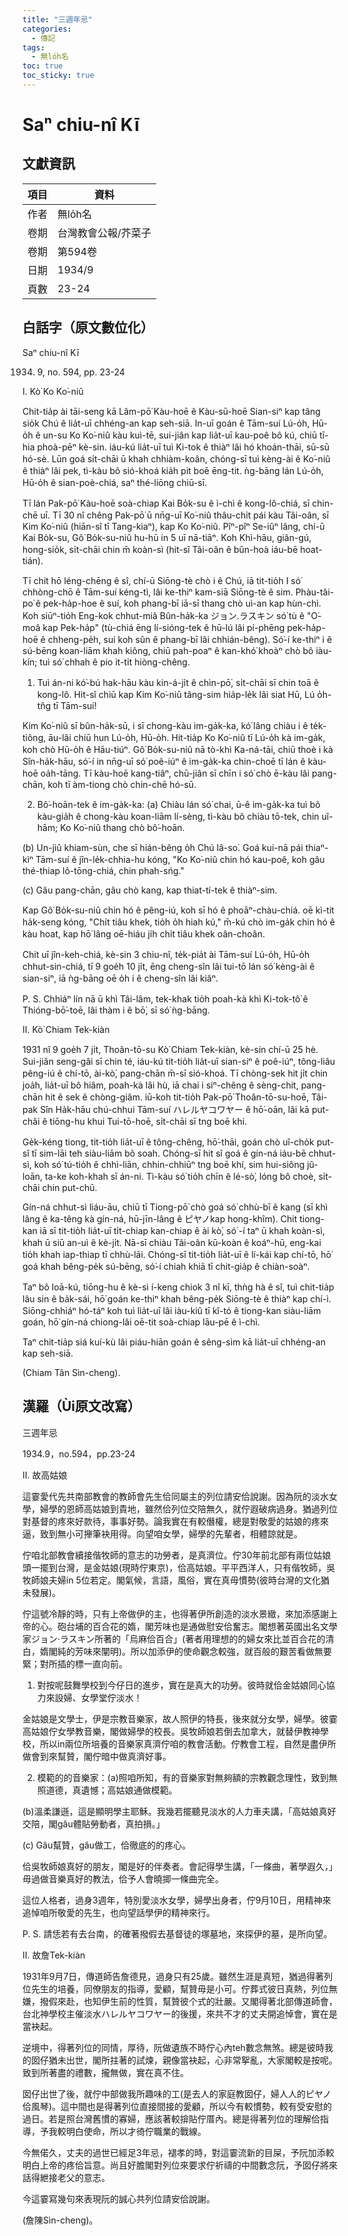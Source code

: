 ```yaml
---
title: "三週年忌"
categories:
  - 傳記
tags:
  - 無lo̍h名
toc: true
toc_sticky: true
---
```


# Saⁿ chiu-nî Kī

## 文獻資訊

| 項目 | 資料 |
|---|---|
| 作者 | 無lo̍h名 |
| 卷期 | 台灣教會公報/芥菜子 |
| 卷期 | 第594卷 |
| 日期 | 1934/9 |
| 頁數 | 23-24 |

## 白話字（原文數位化）

Saⁿ chiu-nî Kī

1934. 9, no. 594, pp. 23-24

I. Kò͘ Ko Ko͘-niû

Chit-tia̍p ài tāi-seng kā Lâm-pō͘ Kàu-hoē ê Kàu-sū-hoē Sian-siⁿ kap tâng sio̍k Chú ê lia̍t-uī chhéng-an kap seh-siā. In-uī goán ê Tām-suí Lú-o̍h, Hū-o̍h ê un-su Ko Ko͘-niû kàu kuì-tē, sui-jiân kap lia̍t-uī kau-poê bô kú, chiū tī-hia phoà-pēⁿ kè-sin. iáu-kú lia̍t-uī tuì Ki-tok ê thiàⁿ lâi hó khoán-thāi, sū-sū hó-sè. Lūn goá si̍t-chāi ū khah chhiàm-koân, chóng-sī tuì kèng-ài ê Ko͘-niû ê thiàⁿ lâi pek, tì-kàu bô sió-khoá kia̍h pit boē ēng-tit. ǹg-bāng lán Lú-o̍h, Hū-o̍h ê sian-poè-chiá, saⁿ thé-liōng chiū-sī.

Tī lán Pak-pō͘ Kàu-hoē soà-chiap Kai Bo̍k-su ê ì-chì ê kong-lô-chiá, sī chin-chē uī. Tī 30 nî chêng Pak-pō͘ ū nn̄g-uī Ko͘-niû thâu-chi̍t pái kàu Tâi-oân, sī Kim Ko͘-niû (hiān-sî tī Tang-kiaⁿ), kap Ko Ko͘-niû. Pîⁿ-pîⁿ Se-iûⁿ lâng, chí-ū Kai Bo̍k-su, Gô͘ Bo̍k-su-niû hu-hū in 5 uī nā-tiāⁿ. Koh Khì-hāu, giân-gú, hong-sio̍k, si̍t-chāi chin m̄ koàn-sì (hit-sî Tâi-oân ê bûn-hoà iáu-bē hoat-tián).

Tī chit hō léng-chēng ê sî, chí-ū Siōng-tè chò i ê Chú, iā tit-tio̍h I só͘ chhòng-chō ê Tām-suí kéng-tì, lâi ke-thiⁿ kam-siā Siōng-tè ê sim. Phàu-tâi-po͘ ê pek-ha̍p-hoe ê suí, koh phang-bī iā-sī thang chò uì-an kap hùn-chì. Koh siūⁿ-tio̍h Eng-kok chhut-miâ Bûn-ha̍k-ka ジョン.ラスキン só͘ tù ê "O͘-moâ kap Pek-ha̍p" (tù-chiá ēng lí-sióng-tek ê hū-lú lâi pí-phēng pek-ha̍p-hoē ê chheng-pe̍h, sui koh sûn ê phang-bī lâi chhián-bêng). Só͘-í ke-thiⁿ i ê sú-bēng koan-liām khah kiông, chiū pah-poaⁿ ê kan-khó͘ khoàⁿ chò bô iàu-kín; tuì só͘ chhah ê pio it-ti̍t hiòng-chêng.

1. Tuì án-ni kó͘-bú hak-hāu kàu kin-á-ji̍t ê chìn-pō͘, si̍t-chāi sī chin toā ê kong-lô. Hit-sî chiū kap Kim Ko͘-niû tâng-sim hia̍p-le̍k lâi siat Hū, Lú o̍h-tn̂g tī Tām-suí!

Kim Ko͘-niû sī bûn-ha̍k-sū, i sī chong-kàu im-ga̍k-ka, kó͘ lâng chiàu i ê te̍k-tiông, āu-lâi chiū hun Lú-o̍h, Hū-o̍h. Hit-tia̍p Ko Ko͘-niû tī Lú-o̍h kà im-ga̍k, koh chò Hū-o̍h ê Hāu-tiúⁿ. Gô͘ Bo̍k-su-niû nā tò-khì Ka-ná-tāi, chiū thoè i kà Sîn-ha̍k-hāu, só͘-í in nn̄g-uī só͘ poê-iúⁿ ê im-ga̍k-ka chin-choē tī lán ê kàu-hoē oa̍h-tāng. Tī kàu-hoē kang-tiâⁿ, chū-jiân sī chīn i só͘ chò ē-kàu lâi pang-chān, koh tī àm-tiong chò chin-chē hó-sū.

2. Bô͘-hoān-tek ê im-ga̍k-ka: (a) Chiàu lán só͘ chai, ū-ê im-ga̍k-ka tuì bô kàu-gia̍h ê chong-kàu koan-liām lí-sèng, tì-kàu bô chiàu tō-tek, chin uî-hām; Ko Ko͘-niû thang chò bô͘-hoān.

(b) Un-jiû khiam-sùn, che sī hián-bêng o̍h Chú lâ-so͘. Goá kuí-nā pái thiaⁿ-kìⁿ Tām-suí ê jîn-le̍k-chhia-hu kóng, "Ko Ko͘-niû chin hó kau-poê, koh gâu thé-thiap lô-tōng-chiá, chin phah-sńg."

(c) Gâu pang-chān, gâu chò kang, kap thiat-tí-tek ê thiàⁿ-sim.

Kap Gô͘ Bo̍k-su-niû chin hó ê pêng-iú, koh sī hó ê phoāⁿ-chàu-chiá. oē kì-tit ha̍k-seng kóng, "Chi̍t tiâu khek, tio̍h o̍h hiah kú," m̄-kú chò im-ga̍k chin hó ê kàu hoat, kap hō͘ lâng oē-hiáu ji̍h chi̍t tiâu khek oân-choân.

Chit uī jîn-keh-chiá, kè-sin 3 chiu-nî, te̍k-pia̍t ài Tām-suí Lú-o̍h, Hū-o̍h chhut-sin-chiá, tī 9 goe̍h 10 ji̍t, ēng cheng-sîn lâi tui-tō lán só͘ kèng-ài ê sian-siⁿ, iā ǹg-bāng oē o̍h i ê cheng-sîn lâi kiâⁿ.

P. S. Chhiáⁿ lín nā ū khì Tâi-lâm, tek-khak tio̍h poah-kà khì Ki-tok-tô͘ ê Thióng-bō͘-toē, lâi thàm i ê bō͘, sī só͘ ǹg-bāng.

II. Kò͘ Chiam Tek-kiàn

1931 nî 9 goe̍h 7 ji̍t, Thoân-tō-su Kò͘ Chiam Tek-kiàn, kè-sin chí-ū 25 hè. Sui-jiân seng-gâi sī chin té, iáu-kú tit-tio̍h lia̍t-uī sian-siⁿ ê poê-iúⁿ, tông-liâu pêng-iú ê chí-tō, ài-kò͘, pang-chān m̄-sī sió-khoá. Tī chòng-sek hit ji̍t chin joa̍h, lia̍t-uī bô hiâm, poah-kà lâi hù, iā chai i siⁿ-chêng ê sèng-chit, pang-chān hit ê sek ê chòng-giâm. iū-koh tit-tio̍h Pak-pō͘ Thoân-tō-su-hoē, Tâi-pak Sîn Ha̍k-hāu chú-chhui Tām-suí ハレルヤコワヤー ê hō͘-oān, lâi kā put-châi ê tiōng-hu khui Tui-tō-hoē, si̍t-chāi sī tng boē khí.

Ge̍k-kéng tiong, tit-tio̍h lia̍t-uī ê tông-chêng, hō͘-thāi, goán chò uî-cho̍k put-sî tī sim-lāi teh siàu-liām bô soah. Chóng-sī hit sî goá ê gín-ná iáu-bē chhut-sì, koh só͘ tú-tio̍h ê chhì-liān, chhin-chhiūⁿ tng boē khí, sim hui-siông jû-loān, ta-ke koh-khah sī án-ni. Tì-kàu só͘ tio̍h chīn ê lé-sò͘, lóng bô choè, si̍t-chāi chin put-chū.

Gín-ná chhut-sì liáu-āu, chiū tī Tiong-pō͘ chò goá só͘ chhù-bī ê kang (sī khì lâng ê ka-têng kà gín-ná, hū-jīn-lâng ê ピヤノkap hong-khîm). Chit tiong-kan iā sī tit-tio̍h lia̍t-uī ti̍t-chiap kan-chiap ê ài kò͘, só͘ -í taⁿ ū khah koàn-sì, khah ū siū an-uì ê kè-ji̍t. Nā-sī chiàu Tâi-oân kū-koàn ê koáⁿ-hū, eng-kai tio̍h khah iap-thiap tī chhù-lāi. Chóng-sī tit-tio̍h lia̍t-uī ê lí-kái kap chí-tō, hō͘ goá khah bêng-pe̍k sú-bēng, só͘-í chiah khiā tī chit-gia̍p ê chiàn-soàⁿ.

Taⁿ bô loā-kú, tiōng-hu ê kè-sì í-keng chiok 3 nî kī, thǹg hà ê sî, tuì chit-tia̍p lâu sin ê ba̍k-sái, hō͘ goán ke-thiⁿ khah bêng-pe̍k Siōng-tè ê thiàⁿ kap chí-ì. Siōng-chhiáⁿ hó-táⁿ koh tuì lia̍t-uī lâi iàu-kiû tī kî-tó ê tiong-kan siàu-liām goán, hō͘ gín-ná chiong-lâi oē-tit soà-chiap lāu-pē ê ì-chì.

Taⁿ chit-tia̍p siá kuí-kù lâi piáu-hiān goán ê sêng-sim kā lia̍t-uī chhéng-an kap seh-siā.

(Chiam Tân Sìn-cheng).

## 漢羅（Ùi原文改寫）

三週年忌

1934.9，no.594，pp.23-24

II. 故高姑娘

這霎愛代先共南部教會的教師會先生佮同屬主的列位請安佮說謝。因為阮的淡水女學，婦學的恩師高姑娘到貴地，雖然佮列位交陪無久，就佇遐破病過身。猶過列位對基督的疼來好款待，事事好勢。論我實在有較僭權，總是對敬愛的姑娘的疼來逼，致到無小可攑筆袂用得。向望咱女學，婦學的先輩者，相體諒就是。

佇咱北部教會續接偕牧師的意志的功勞者，是真濟位。佇30年前北部有兩位姑娘頭一擺到台灣，是金姑娘(現時佇東京)，佮高姑娘。平平西洋人，只有偕牧師，吳牧師娘夫婦in 5位若定。閣氣候，言語，風俗，實在真毋慣勢(彼時台灣的文化猶未發展)。

佇這號冷靜的時，只有上帝做伊的主，也得著伊所創造的淡水景緻，來加添感謝上帝的心。砲台埔的百合花的媠，閣芳味也是通做慰安佮奮志。閣想著英國出名文學家ジョン‧ラスキン所著的「烏麻佮百合」(著者用理想的的婦女來比並百合花的清白，媠閣純的芳味來闡明)。所以加添伊的使命觀念較強，就百般的艱苦看做無要緊；對所插的標一直向前。

1. 對按呢鼓舞學校到今仔日的進步，實在是真大的功勞。彼時就佮金姑娘同心協力來設婦、女學堂佇淡水！

金姑娘是文學士，伊是宗教音樂家，故人照伊的特長，後來就分女學，婦學。彼霎高姑娘佇女學教音樂，閣做婦學的校長。吳牧師娘若倒去加拿大，就替伊教神學校，所以in兩位所培養的音樂家真濟佇咱的教會活動。佇教會工程，自然是盡伊所做會到來幫贊，閣佇暗中做真濟好事。

2. 模範的的音樂家：(a)照咱所知，有的音樂家對無夠額的宗教觀念理性，致到無照道德，真遺憾；高姑娘通做模範。

(b)溫柔謙遜，這是顯明學主耶穌。我幾若擺聽見淡水的人力車夫講，「高姑娘真好交陪，閣gâu體貼勞動者，真拍損。」

(c) Gâu幫贊，gâu做工，佮徹底的的疼心。

佮吳牧師娘真好的朋友，閣是好的伴奏者。會記得學生講，「一條曲，著學遐久，」毋過做音樂真好的教法，佮予人會曉揤一條曲完全。

這位人格者，過身3週年，特別愛淡水女學，婦學出身者，佇9月10日，用精神來追悼咱所敬愛的先生，也向望話學伊的精神來行。

P. S. 請恁若有去台南，的確著撥假去基督徒的塚墓地，來探伊的墓，是所向望。

II. 故詹Tek-kiàn

1931年9月7日，傳道師告詹德見，過身只有25歲。雖然生涯是真短，猶過得著列位先生的培養，同僚朋友的指導，愛顧，幫贊毋是小可。佇葬式彼日真熱，列位無嫌，撥假來赴，也知伊生前的性質，幫贊彼个式的壯嚴。又閣得著北部傳道師會，台北神學校主催淡水ハレルヤコワヤー的後援，來共不才的丈夫開追悼會，實在是當袂起。

逆境中，得著列位的同情，厚待，阮做遺族不時佇心內teh數念無煞。總是彼時我的囡仔猶未出世，閣所拄著的試煉，親像當袂起，心非常挐亂，大家閣較是按呢。致到所著盡的禮數，攏無做，實在真不住。

囡仔出世了後，就佇中部做我所趣味的工(是去人的家庭教囡仔，婦人人的ピヤノ佮風琴)。這中間也是得著列位直接間接的愛顧，所以今有較慣勢，較有受安慰的過日。若是照台灣舊慣的寡婦，應該著較揜貼佇厝內。總是得著列位的理解佮指導，予我較明白使命，所以才徛佇職業的戰線。

今無偌久，丈夫的過世已經足3年忌，褪孝的時，對這霎流新的目屎，予阮加添較明白上帝的疼佮旨意。尚且好膽閣對列位來要求佇祈禱的中間數念阮，予囡仔將來話得紲接老父的意志。

今這霎寫幾句來表現阮的誠心共列位請安佮說謝。

(詹陳Sìn-cheng)。
